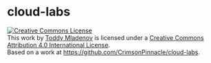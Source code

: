 # cloud-labs

<a rel="license" href="http://creativecommons.org/licenses/by/4.0/"><img alt="Creative Commons License" style="border-width:0" src="https://i.creativecommons.org/l/by/4.0/88x31.png" /></a><br />This work by <a xmlns:cc="http://creativecommons.org/ns#" href="https://www.crimsonpinnacle.com" property="cc:attributionName" rel="cc:attributionURL">Toddy Mladenov</a> is licensed under a <a rel="license" href="http://creativecommons.org/licenses/by/4.0/">Creative Commons Attribution 4.0 International License</a>.<br />Based on a work at <a xmlns:dct="http://purl.org/dc/terms/" href="https://github.com/CrimsonPinnacle/cloud-labs" rel="dct:source">https://github.com/CrimsonPinnacle/cloud-labs</a>.
